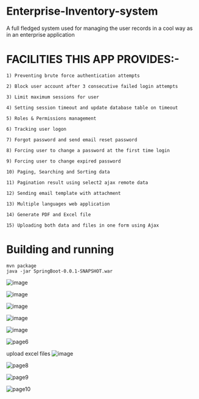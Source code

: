 # Enterprise-Inventory-system
A full fledged system used for managing the user records in a cool way as in an enterprise application


# FACILITIES THIS APP PROVIDES:-

	1) Preventing brute force authentication attempts
	
	2) Block user account after 3 consecutive failed login attempts
	
	3) Limit maximum sessions for user
	
	4) Setting session timeout and update database table on timeout
	
	5) Roles & Permissions management
	
	6) Tracking user logon
	
	7) Forgot password and send email reset password
	
	8) Forcing user to change a password at the first time login
	
	9) Forcing user to change expired password
	
	10) Paging, Searching and Sorting data
	
	11) Pagination result using select2 ajax remote data
	
	12) Sending email template with attachment
	
	13) Multiple languages web application
	
	14) Generate PDF and Excel file
	
	15) Uploading both data and files in one form using Ajax
	
	
	
# Building and running
	mvn package
	java -jar SpringBoot-0.0.1-SNAPSHOT.war 

![image](https://user-images.githubusercontent.com/101457128/211210406-70586eb0-717c-49e2-b0f0-ece547c8f647.png)



![image](https://user-images.githubusercontent.com/101457128/211210752-cfaee3d5-fee3-4cc8-807a-d1cb40b2411f.png)

![image](https://user-images.githubusercontent.com/101457128/211210858-57fb9abe-0e7e-414b-a8c4-0a7a849ddbc5.png)


![image](https://user-images.githubusercontent.com/101457128/211211014-4e7e69cc-ec71-4933-ad9a-4a2fa8d9de5d.png)


![image](https://user-images.githubusercontent.com/101457128/211211439-ded9e0ea-b65d-4bf4-bc0f-74e4e4b4e3d2.png)


![page6](https://user-images.githubusercontent.com/101457128/211211456-f84de462-7022-43d1-b008-873ed8101386.PNG)


upload excel files
![image](https://user-images.githubusercontent.com/101457128/211211482-7a46f7bb-990c-46f5-8f0e-0336faacf5f9.png)


![page8](https://user-images.githubusercontent.com/101457128/211211498-490847e1-b06f-49a6-841a-010e5bac8b6f.PNG)

![page9](https://user-images.githubusercontent.com/101457128/211211516-c7d7175e-460a-45eb-845b-76d9a8a5dbd7.PNG)


![page10](https://user-images.githubusercontent.com/101457128/211211567-268948af-f474-4e34-93b9-dc04a5b60d50.PNG)




